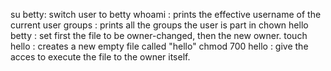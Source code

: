 su betty: switch user to betty
whoami : prints the effective username of the current user
groups : prints all the groups the user is part in
chown hello betty : set first the file to be owner-changed, then the new owner.
touch hello : creates a new empty file called "hello"
chmod 700 hello : give the acces to execute the file to the owner itself.
